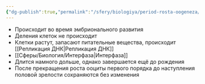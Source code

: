 ```yaml
---
{"dg-publish":true,"permalink":"/sfery/biologiya/period-rosta-oogeneza/","tags":["Общаябиология"]}
---
```


- Происходит во время эмбрионального развития
- Деления клеток не происходит
- Клетки растут, запасают питательные вещества, происходит [[Репликация ДНК\|Репликация ДНК]]
- [[Сферы/Биология/Интерфаза\|Интерфаза]]
- Длится намного дольше, однако завершается ещё до рождения
- После прекращения роста ооциты первого порядка до наступления половой зрелости сохраняются без изменения